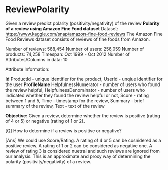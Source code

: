 # ReviewPolarity
Given a review predict polarity (positivity/negativity) of the review
**Polarity of a review using Amazon Fine Food dataset**
Dataset: https://www.kaggle.com/snap/amazon-fine-food-reviews
The Amazon Fine Food Reviews dataset consists of reviews of fine foods from Amazon.

Number of reviews: 568,454
Number of users: 256,059
Number of products: 74,258
Timespan: Oct 1999 - Oct 2012
Number of Attributes/Columns in data: 10

Attribute Information:

**Id**
ProductId - unique identifier for the product,
UserId - unqiue identifier for the user
**ProfileName**
HelpfulnessNumerator - number of users who found the review helpful,
HelpfulnessDenominator - number of users who indicated whether they found the review helpful or not,
Score - rating between 1 and 5,
Time - timestamp for the review,
Summary - brief summary of the review,
Text - text of the review

**Objective:**
Given a review, determine whether the review is positive (rating of 4 or 5) or negative (rating of 1 or 2).


[Q] How to determine if a review is positive or negative?

[Ans] We could use Score/Rating. A rating of 4 or 5 can be cosnidered as a positive review. A rating of 1 or 2 can be considered as negative one. A review of rating 3 is considered nuetral and such reviews are ignored from our analysis. This is an approximate and proxy way of determining the polarity (positivity/negativity) of a review.
